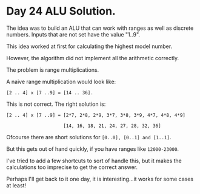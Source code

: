# Day 24 ALU Solution.

The idea was to build an ALU that can work with ranges as well as discrete numbers.
Inputs that are not set have the value "1..9".

This idea worked at first for calculating the highest model number.

However, the algorithm did not implement all the arithmetic correctly.

The problem is range multiplications.

A naive range multiplication would look like:

```
[2 .. 4] x [7 ..9] = [14 .. 36].
```

This is not correct. The right solution is:

```
[2 .. 4] x [7 ..9] = [2*7, 2*8, 2*9, 3*7, 3*8, 3*9, 4*7, 4*8, 4*9]

                     [14, 16, 18, 21, 24, 27, 28, 32, 36]
```

Ofcourse there are short solutions for `[0..0], [0..1] and [1..1]`.

But this gets out of hand quickly, if you have ranges like `12000-23000`.

I've tried to add a few shortcuts to sort of handle this, but it
makes the calculations too imprecise to get the correct answer.

Perhaps I'll get back to it one day, it is interesting...it works
for some cases at least!

